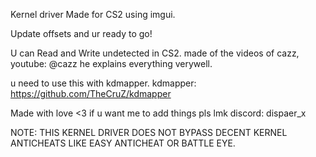 Kernel driver Made for CS2 using imgui.

Update offsets and ur ready to go!

U can Read and Write undetected in CS2.
made of the videos of cazz, youtube: @cazz he explains everything verywell.

u need to use this with kdmapper.
kdmapper: https://github.com/TheCruZ/kdmapper

Made with love <3
if u want me to add things pls lmk
discord: dispaer_x

NOTE: THIS KERNEL DRIVER DOES NOT BYPASS DECENT KERNEL ANTICHEATS LIKE EASY ANTICHEAT OR BATTLE EYE.
